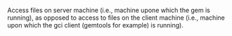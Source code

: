 Access files on server machine (i.e., machine upone which the gem is running), as opposed to access to files on the client machine (i.e., machine upon which the gci client (gemtools for example) is running).
